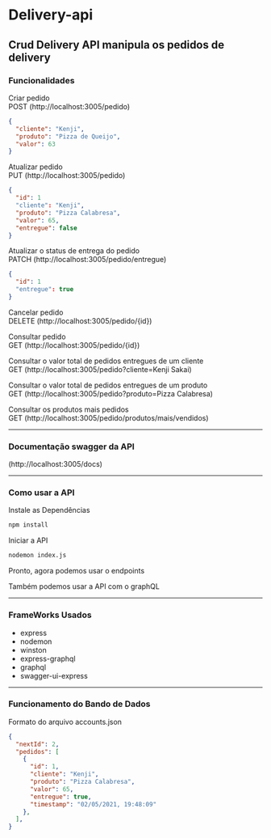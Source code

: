# Delivery-api

## Crud Delivery API manipula os pedidos de delivery

### Funcionalidades

Criar pedido<br>
POST (http://localhost:3005/pedido)

```json
{
  "cliente": "Kenji",
  "produto": "Pizza de Queijo",
  "valor": 63
}
```

Atualizar pedido<br>
PUT (http://localhost:3005/pedido)

```json
{
  "id": 1
  "cliente": "Kenji",
  "produto": "Pizza Calabresa",
  "valor": 65,
  "entregue": false
}
```

Atualizar o status de entrega do pedido<br>
PATCH (http://localhost:3005/pedido/entregue)

```json
{
  "id": 1
  "entregue": true
}
```
Cancelar pedido<br>
DELETE (http://localhost:3005/pedido/{id})

Consultar pedido<br>
GET (http://localhost:3005/pedido/{id})

Consultar o valor total de pedidos entregues de um cliente<br>
GET (http://localhost:3005/pedido?cliente=Kenji Sakai)

Consultar o valor total de pedidos entregues de um produto<br>
GET (http://localhost:3005/pedido?produto=Pizza Calabresa)

Consultar os produtos mais pedidos<br>
GET (http://localhost:3005/pedido/produtos/mais/vendidos)


---

### Documentação swagger da API

(http://localhost:3005/docs)

---

### Como usar a API

Instale as Dependências

```bash
npm install
```

Iniciar a API

```bash
nodemon index.js
```

Pronto, agora podemos usar o endpoints

Também podemos usar a API com o graphQL

---

### FrameWorks Usados

- express
- nodemon
- winston
- express-graphql
- graphql
- swagger-ui-express

---

### Funcionamento do Bando de Dados

Formato do arquivo accounts.json

```json
{
  "nextId": 2,
  "pedidos": [
    {
      "id": 1,
      "cliente": "Kenji",
      "produto": "Pizza Calabresa",
      "valor": 65,
      "entregue": true,
      "timestamp": "02/05/2021, 19:48:09"
    },
  ],
}
```
